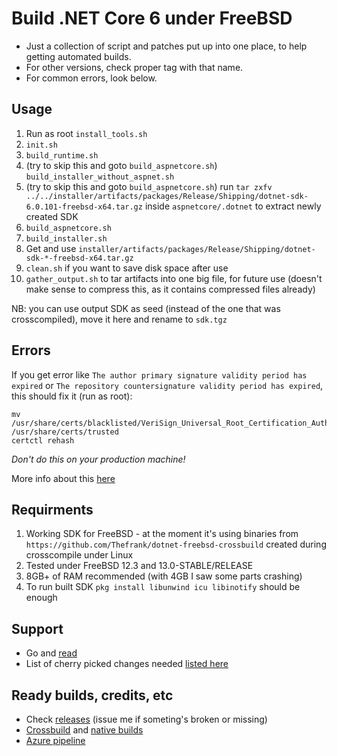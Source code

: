 # Build .NET Core 6 under FreeBSD

- Just a collection of script and patches put up into one place, to help getting automated builds.
- For other versions, check proper tag with that name.
- For common errors, look below.

## Usage

1. Run as root `install_tools.sh`
1. `init.sh`
1. `build_runtime.sh`
1. (try to skip this and goto `build_aspnetcore.sh`) `build_installer_without_aspnet.sh`
1. (try to skip this and goto `build_aspnetcore.sh`) run `tar zxfv ../../installer/artifacts/packages/Release/Shipping/dotnet-sdk-6.0.101-freebsd-x64.tar.gz` inside `aspnetcore/.dotnet` to extract newly created SDK
1. `build_aspnetcore.sh`
1. `build_installer.sh`
1. Get and use `installer/artifacts/packages/Release/Shipping/dotnet-sdk-*-freebsd-x64.tar.gz`
1. `clean.sh` if you want to save disk space after use
1. `gather_output.sh` to tar artifacts into one big file, for future use (doesn't make sense to compress this, as it contains compressed files already)

NB: you can use output SDK as seed (instead of the one that was crosscompiled), move it here and rename to `sdk.tgz`

## Errors

If you get error like `The author primary signature validity period has expired` or `The repository countersignature validity period has expired`, this should fix it (run as root):
```
mv /usr/share/certs/blacklisted/VeriSign_Universal_Root_Certification_Authority.pem /usr/share/certs/trusted
certctl rehash
```

*Don't do this on your production machine!*

More info about this [here](https://bugzilla.mozilla.org/show_bug.cgi?id=1686854)

## Requirments

1. Working SDK for FreeBSD - at the moment it's using binaries from `https://github.com/Thefrank/dotnet-freebsd-crossbuild` created during crosscompile under Linux
1. Tested under FreeBSD 12.3 and 13.0-STABLE/RELEASE
1. 8GB+ of RAM recommended (with 4GB I saw some parts crashing)
1. To run built SDK `pkg install libunwind icu libinotify` should be enough

## Support

- Go and [read](https://github.com/dotnet/runtime/issues/14537)
- List of cherry picked changes needed [listed here](https://github.com/dotnet/runtime/issues/14537#issuecomment-926352045)

## Ready builds, credits, etc

- Check [releases](https://github.com/sec/dotnet-core-freebsd-source-build/releases) (issue me if someting's broken or missing)
- [Crossbuild](https://github.com/Thefrank/dotnet-freebsd-crossbuild) and [native builds](https://github.com/Thefrank/dotnet-freebsd-native-binaries)
- [Azure pipeline](https://github.com/Servarr/dotnet-bsd)